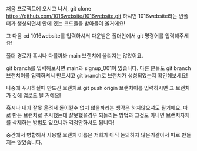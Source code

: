 처음 프로젝트에 오시고 나서,
git clone https://github.com/1016website/1016website.git 하시면 1016website라는 빈폴더가 생성되면서 안에 있는 코드들을 받아들여 올거에요!

그 다음 cd 1016website를 입력하셔서 다운받은 폴더안에서 git 명령어를 입력해주세요!

폴더 경로가 혹시나 다를까봐 main 브랜치에 올리지는 않았어요.

git branch를 입력해보시면 main과 signup_001이 있습니다. 다른 분들도 git branch 브랜치이름 입력하셔서 만드시고 git branch로 브랜치가 생성되었는지 확인해보세요!

나중에 푸시하실때 만드신 브랜치로 git push origin 브랜치이름 입력하시면 그 브랜치가 깃에 업로드 될 거예요!

혹시나 내가 잘못 올려서 돌이킬수 없지 않을까라는 생각은 하지않으셔도 될거에요. 따로 만든 브랜치로 푸시했는데 잘못했을경우 되돌리는 방법과 그것도 아니면 브랜치자체를 삭제하는 방법도 있으니까 걱정안하셔도 됩니다!

중간에서 병합해서 사용할 브랜치 이름은 저희가 아직 논의하지 않은거같아서 따로 만들지는 않았습니다.
